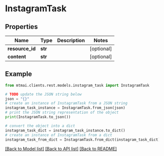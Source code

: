 # InstagramTask


## Properties

Name | Type | Description | Notes
------------ | ------------- | ------------- | -------------
**resource_id** | **str** |  | [optional] 
**content** | **str** |  | [optional] 

## Example

```python
from mtmai.clients.rest.models.instagram_task import InstagramTask

# TODO update the JSON string below
json = "{}"
# create an instance of InstagramTask from a JSON string
instagram_task_instance = InstagramTask.from_json(json)
# print the JSON string representation of the object
print(InstagramTask.to_json())

# convert the object into a dict
instagram_task_dict = instagram_task_instance.to_dict()
# create an instance of InstagramTask from a dict
instagram_task_from_dict = InstagramTask.from_dict(instagram_task_dict)
```
[[Back to Model list]](../README.md#documentation-for-models) [[Back to API list]](../README.md#documentation-for-api-endpoints) [[Back to README]](../README.md)


